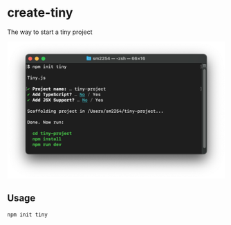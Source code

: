 # create-tiny

The way to start a tiny project

<p align="center">
  <img src="screenshot/cli.png?raw=true" width="800">
</p>

## Usage

```sh
npm init tiny
```
